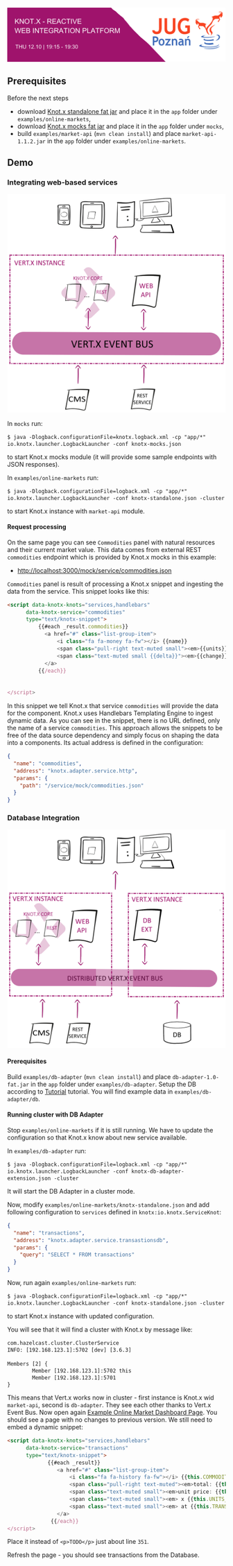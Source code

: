 <p align="center">
  <img src="https://github.com/Knotx/knotx-tutorials/blob/master/conferences/jug2017/img/banner.png?raw=true" alt="Knot.x JUG"/>
</p>

## Prerequisites

Before the next steps
- download [Knot.x standalone fat jar](https://oss.sonatype.org/content/groups/public/io/knotx/knotx-standalone/1.1.2/knotx-standalone-1.1.2.fat.jar)
 and place it in the `app` folder under `examples/online-markets`,
- download [Knot.x mocks fat jar](https://oss.sonatype.org/content/groups/public/io/knotx/knotx-mocks/1.1.2/knotx-mocks-1.1.2.fat.jar)
   and place it in the `app` folder under `mocks`,
- build `examples/market-api` (`mvn clean install`) and place `market-api-1.1.2.jar` in the `app` folder under `examples/online-markets`.


## Demo

### Integrating web-based services

<p align="center">
  <img src="https://github.com/Knotx/knotx-tutorials/blob/master/conferences/jug2017/img/demo-one-host.png?raw=true" class="width: 800px" alt="Knot.x JUG"/>
</p>

In `mocks` run:
```
$ java -Dlogback.configurationFile=knotx.logback.xml -cp "app/*" io.knotx.launcher.LogbackLauncher -conf knotx-mocks.json
```
to start Knot.x mocks module (it will provide some sample endpoints with JSON responses).


In `examples/online-markets` run:
```
$ java -Dlogback.configurationFile=logback.xml -cp "app/*" io.knotx.launcher.LogbackLauncher -conf knotx-standalone.json -cluster
```
to start Knot.x instance with `market-api` module.


#### Request processing

On the same page you can see `Commodities` panel with natural resources and their current market value.
This data comes from external REST `commodities` endpoint which is provided by Knot.x mocks in this example:
- [http://localhost:3000/mock/service/commodities.json](http://localhost:3000/mock/service/commodities.json)

`Commodities` panel is result of processing a Knot.x snippet and ingesting the data from the service.
This snippet looks like this:

```html
<script data-knotx-knots="services,handlebars"
      data-knotx-service="commodities"
      type="text/knotx-snippet">
          {{#each _result.commodities}}
            <a href="#" class="list-group-item">
                <i class="fa fa-money fa-fw"></i> {{name}}
                <span class="pull-right text-muted small"><em>{{units}} $</em></span>
                <span class="text-muted small {{delta}}"><em>{{change}}</em></span>
            </a>
          {{/each}}


</script>
```

In this snippet we tell Knot.x that service `commodities` will provide the data for the component.
Knot.x uses Handlebars Templating Engine to ingest dynamic data.
As you can see in the snippet, there is no URL defined, only the name of a service `commodities`.
This approach allows the snippets to be free of the data source dependency and simply focus on shaping the data into a components.
Its actual address is defined in the configuration:

```json
{
  "name": "commodities",
  "address": "knotx.adapter.service.http",
  "params": {
    "path": "/service/mock/commodities.json"
  }
}
```

### Database Integration

<p align="center">
  <img src="https://github.com/Knotx/knotx-tutorials/blob/master/conferences/jug2017/img/demo-two-hosts.png?raw=true" class="width: 800px" alt="Knot.x JUG"/>
</p>

#### Prerequisites
Build `examples/db-adapter` (`mvn clean install`) and place `db-adapter-1.0-fat.jar` in the `app` folder under `examples/db-adapter`.
Setup the DB according to [Tutorial](http://o7planning.org/en/10287/installing-and-configuring-hsqldb-database) tutorial.
You will find example data in `examples/db-adapter/db`.


#### Running cluster with DB Adapter
Stop `examples/online-markets` if it is still running. We have to update the configuration so that Knot.x know about new service available.

In `examples/db-adapter` run:
```
$ java -Dlogback.configurationFile=logback.xml -cp "app/*" io.knotx.launcher.LogbackLauncher -conf knotx-db-adapter-extension.json -cluster
```
It will start the DB Adapter in a cluster mode.


Now, modify `examples/online-markets/knotx-standalone.json` and add following configuration to `services` defined in `knotx:io.knotx.ServiceKnot`:

```json
{
  "name": "transactions",
  "address": "knotx.adapter.service.transastionsdb",
  "params": {
    "query": "SELECT * FROM transactions"
  }
}
```

Now, run again `examples/online-markets` run:
```
$ java -Dlogback.configurationFile=logback.xml -cp "app/*" io.knotx.launcher.LogbackLauncher -conf knotx-standalone.json -cluster
```
to start Knot.x instance with updated configuration.

You will see that it will find a cluster with Knot.x by message like:
```
com.hazelcast.cluster.ClusterService
INFO: [192.168.123.1]:5702 [dev] [3.6.3]

Members [2] {
        Member [192.168.123.1]:5702 this
        Member [192.168.123.1]:5701
}

```

This means that Vert.x works now in cluster - first instance is Knot.x wid `market-api`, second is `db-adapter`. They see each other thanks to Vert.x Event Bus.
Now open again [Example Online Market Dashboard Page](http://localhost:8092/example/pages/main.html).
You should see a page with no changes to previous version. We still need to embed a dynamic snippet:

```html
<script data-knotx-knots="services,handlebars"
      data-knotx-service="transactions"
      type="text/knotx-snippet">
             {{#each _result}}
                <a href="#" class="list-group-item">
                    <i class="fa fa-history fa-fw"></i> {{this.COMMODITY}}
                    <span class="pull-right text-muted"><em>total: {{this.TRANSACTION_VALUE}} $</em></span>
                    <span class="text-muted small"><em>unit price: {{this.UNIT_PRICE}}$</em></span>
                    <span class="text-muted small"><em> x {{this.UNITS_BOUGHT}}</em></span>
                    <span class="text-muted small"><em> at {{this.TRANSACTION_DATE}}</em></span>
                </a>
              {{/each}}
</script>
```

Place it instead of `<p>TODO</p>` just about line `351`.

Refresh the page - you should see transactions from the Database.